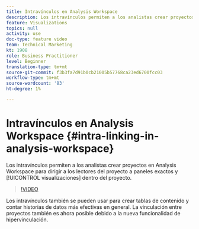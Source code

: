 ```yaml
---
title: Intravínculos en Analysis Workspace
description: Los intravínculos permiten a los analistas crear proyectos en Analysis Workspace para llevar a los lectores del proyecto a paneles y visualizaciones exactos dentro del proyecto.
feature: Visualizations
topics: null
activity: use
doc-type: feature video
team: Technical Marketing
kt: 1908
role: Business Practitioner
level: Beginner
translation-type: tm+mt
source-git-commit: f3b3fa7d91b0cb21005b57768ca23ed6700fcc03
workflow-type: tm+mt
source-wordcount: '83'
ht-degree: 1%

---
```



# Intravínculos en Analysis Workspace {#intra-linking-in-analysis-workspace}

Los intravínculos permiten a los analistas crear proyectos en Analysis Workspace para dirigir a los lectores del proyecto a paneles exactos y [!UICONTROL visualizaciones] dentro del proyecto.

>[!VIDEO](https://video.tv.adobe.com/v/23724/?quality=12)

Los intravínculos también se pueden usar para crear tablas de contenido y contar historias de datos más efectivas en general. La vinculación entre proyectos también es ahora posible debido a la nueva funcionalidad de hipervinculación.
